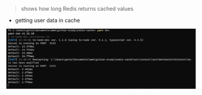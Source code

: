 >  shows how long Redis returns cached values

- getting user data in cache

![how long it took](./.github/assets/time.PNG)
